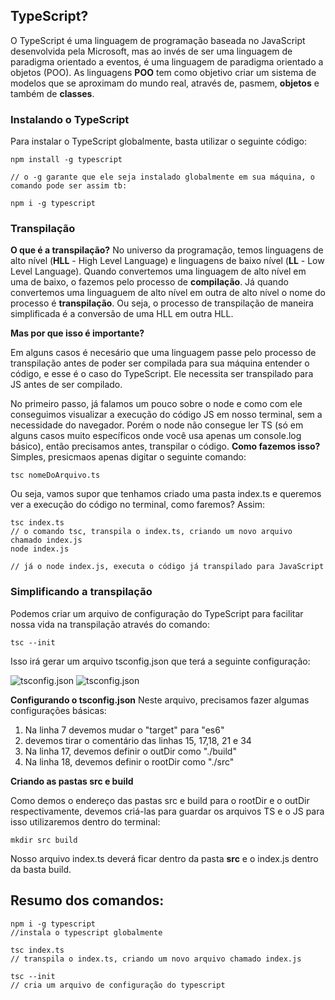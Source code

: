 ## **TypeScript?**
O TypeScript é uma linguagem de programação baseada no JavaScript desenvolvida pela Microsoft, mas ao invés de ser uma linguagem de paradigma orientado a eventos, é uma linguagem de paradigma orientado a objetos (POO). As linguagens **POO** tem como objetivo criar um sistema de modelos que se aproximam do mundo real, através de, pasmem, **objetos** e também de **classes**.

### **Instalando o TypeScript**

Para instalar o TypeScript globalmente, basta utilizar o seguinte código:

```
npm install -g typescript

// o -g garante que ele seja instalado globalmente em sua máquina, o comando pode ser assim tb:

npm i -g typescript 
```
### **Transpilação**

**O que é a transpilação?** No universo da programação, temos linguagens de alto nível (**HLL** - High Level Language) e linguagens de baixo nível (**LL** - Low Level Language). Quando convertemos uma linguagem de alto nível em uma de baixo, o fazemos pelo processo de **compilação**. Já quando convertemos uma linguaguem de alto nível em outra de alto nível o nome do processo é **transpilação**. Ou seja, o processo de transpilação de maneira simplificada é a conversão de uma HLL em outra HLL.

**Mas por que isso é importante?** 

Em alguns casos é necesário que uma linguagem passe pelo processo de transpilação antes de poder ser compilada para sua máquina entender o código, e esse é o caso do TypeScript. Ele necessita ser transpilado para JS antes de ser compilado. 

No primeiro passo, já falamos um pouco sobre o node e como com ele conseguimos visualizar a execução do código JS em nosso terminal, sem a necessidade do navegador. Porém o node não consegue ler TS (só em alguns casos muito específicos onde você usa apenas um console.log básico), então precisamos antes, transpilar o código. **Como fazemos isso?** Simples, presicmaos apenas digitar o seguinte comando:

```
tsc nomeDoArquivo.ts
```

Ou seja, vamos supor que tenhamos criado uma pasta index.ts e queremos ver a execução do código no terminal, como faremos? Assim:

```
tsc index.ts
// o comando tsc, transpila o index.ts, criando um novo arquivo chamado index.js
node index.js

// já o node index.js, executa o código já transpilado para JavaScript

```


### **Simplificando a transpilação**

Podemos criar um arquivo de configuração do TypeScript para facilitar nossa vida na transpilação através do comando:

```
tsc --init
```

Isso irá gerar um arquivo tsconfig.json que terá a seguinte configuração:

![tsconfig.json](https://imgur.com/ZSTFtZz)
![tsconfig.json](https://imgur.com/q1Qt4AY)

**Configurando o tsconfig.json**
Neste arquivo, precisamos fazer algumas configurações básicas:

1. Na linha 7 devemos mudar o "target" para "es6"
2. devemos tirar o comentário das linhas 15, 17,18, 21 e 34
3. Na linha 17, devemos definir o outDir como "./build"
4. Na linha 18, devemos definir o rootDir como "./src"

**Criando as pastas src e build**

Como demos o endereço das pastas src e build para o rootDir e o outDir respectivamente, devemos criá-las para guardar os arquivos TS e o JS para isso utilizaremos dentro do terminal:

```
mkdir src build
```
Nosso arquivo index.ts deverá ficar dentro da pasta **src** e o index.js dentro da basta build.

## **Resumo dos comandos:**

```
npm i -g typescript 
//instala o typescript globalmente

tsc index.ts
// transpila o index.ts, criando um novo arquivo chamado index.js

tsc --init
// cria um arquivo de configuração do typescript

```
